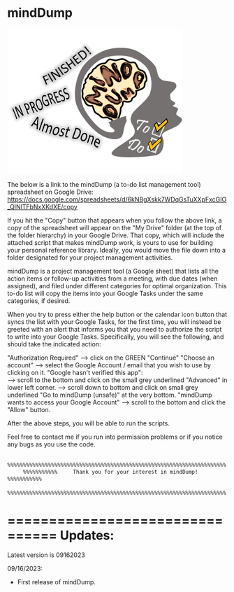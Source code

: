 # mindDump
<p style="position: relative; overflow:auto">
  <img src="https://github.com/pmarcum/mindDump/blob/main/mindDump_banner_logo.png"
       width=400
       style="display:inline-block;padding-right:10px"
       alt="mindDump-banner-logo">
</p>

The below is a link to the mindDump (a to-do list management tool) spreadsheet on Google Drive: 
https://docs.google.com/spreadsheets/d/6kNBgXskk7WDqGsTuXXpFxcGIO_QlNlTFbNxXKdXE/copy

If you hit the "Copy" button that appears when you follow the above link, a copy of the spreadsheet will appear on the "My Drive" folder (at the top of the folder hierarchy) in your Google Drive. That copy, which will include the attached script that makes mindDump work, is yours to use for building your personal reference library. Ideally, you would move the file down into a folder designated for your project management activities. 

mindDump is a project management tool (a Google sheet) that lists all the action items or follow-up activities from a meeting, with due dates (when assigned), and filed under different categories for optimal organization.  This to-do list will copy the items into your Google Tasks under the same categories, if desired.

When you try to press either the help button or the calendar icon button that syncs the list with your Google Tasks, for the first time, you will instead be greeted with an alert that informs you that you need to authorize the script to write into your Google Tasks. Specifically, you will see the following, and should take the indicated action: 

"Authorization Required" --> click on the GREEN "Continue" 
"Choose an account" --> select the Google Account / email that you wish to use by clicking on it.
"Google hasn't verified this app":  
    --> scroll to the bottom and click on the small grey underlined "Advanced" in lower left corner.
    --> scroll down to bottom and click on small grey underlined "Go to mindDump (unsafe)" at the very bottom.
"mindDump wants to access your Google Account" --> scroll to the bottom and click the "Allow" button.

After the above steps, you will be able to run the scripts.

Feel free to contact me if you run into permission problems or if you notice any bugs as you use the code. 

         %%%%%%%%%%%%%%%%%%%%%%%%%%%%%%%%%%%%%%%%%%%%%%%%%%%%%%%%%%%%%%%%%%%%%%
         %%%%%%%%%%%     Thank you for your interest in mindDump!   %%%%%%%%%%%
         %%%%%%%%%%%%%%%%%%%%%%%%%%%%%%%%%%%%%%%%%%%%%%%%%%%%%%%%%%%%%%%%%%%%%%

         
================================
         Updates: 
================================
Latest version is 09162023

09/16/2023: 
- First release of mindDump. 


